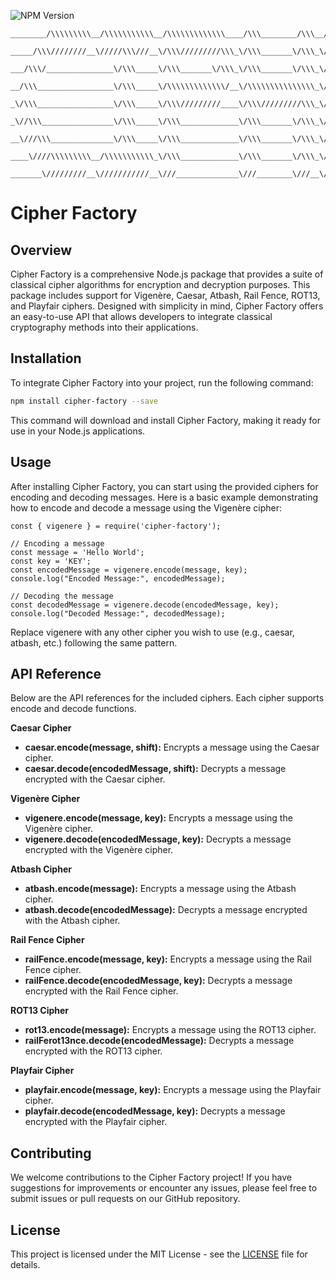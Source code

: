 ![NPM Version](https://img.shields.io/npm/v/cipher-factory)

```
________/\\\\\\\\\__/\\\\\\\\\\\__/\\\\\\\\\\\\\____/\\\________/\\\__/\\\\\\\\\\\\\\\____/\\\\\\\\\____________________/\\\\\\\\\\\\\\\_____/\\\\\\\\\___________/\\\\\\\\\__/\\\\\\\\\\\\\\\_______/\\\\\_________/\\\\\\\\\______/\\\________/\\\_        
 _____/\\\////////__\/////\\\///__\/\\\/////////\\\_\/\\\_______\/\\\_\/\\\///////////___/\\\///////\\\_________________\/\\\///////////____/\\\\\\\\\\\\\______/\\\////////__\///////\\\/////______/\\\///\\\_____/\\\///////\\\___\///\\\____/\\\/__       
  ___/\\\/_______________\/\\\_____\/\\\_______\/\\\_\/\\\_______\/\\\_\/\\\_____________\/\\\_____\/\\\_________________\/\\\______________/\\\/////////\\\___/\\\/_________________\/\\\_________/\\\/__\///\\\__\/\\\_____\/\\\_____\///\\\/\\\/____      
   __/\\\_________________\/\\\_____\/\\\\\\\\\\\\\/__\/\\\\\\\\\\\\\\\_\/\\\\\\\\\\\_____\/\\\\\\\\\\\/_____/\\\\\\\\\\\_\/\\\\\\\\\\\_____\/\\\_______\/\\\__/\\\___________________\/\\\________/\\\______\//\\\_\/\\\\\\\\\\\/________\///\\\/______     
    _\/\\\_________________\/\\\_____\/\\\/////////____\/\\\/////////\\\_\/\\\///////______\/\\\//////\\\____\///////////__\/\\\///////______\/\\\\\\\\\\\\\\\_\/\\\___________________\/\\\_______\/\\\_______\/\\\_\/\\\//////\\\__________\/\\\_______    
     _\//\\\________________\/\\\_____\/\\\_____________\/\\\_______\/\\\_\/\\\_____________\/\\\____\//\\\_________________\/\\\_____________\/\\\/////////\\\_\//\\\__________________\/\\\_______\//\\\______/\\\__\/\\\____\//\\\_________\/\\\_______   
      __\///\\\______________\/\\\_____\/\\\_____________\/\\\_______\/\\\_\/\\\_____________\/\\\_____\//\\\________________\/\\\_____________\/\\\_______\/\\\__\///\\\________________\/\\\________\///\\\__/\\\____\/\\\_____\//\\\________\/\\\_______  
       ____\////\\\\\\\\\__/\\\\\\\\\\\_\/\\\_____________\/\\\_______\/\\\_\/\\\\\\\\\\\\\\\_\/\\\______\//\\\_______________\/\\\_____________\/\\\_______\/\\\____\////\\\\\\\\\_______\/\\\__________\///\\\\\/_____\/\\\______\//\\\_______\/\\\_______ 
        _______\/////////__\///////////__\///______________\///________\///__\///////////////__\///________\///________________\///______________\///________\///________\/////////________\///_____________\/////_______\///________\///________\///________
```

# Cipher Factory

## Overview
Cipher Factory is a comprehensive Node.js package that provides a suite of classical cipher algorithms for encryption and decryption purposes. This package includes support for Vigenère, Caesar, Atbash, Rail Fence, ROT13, and Playfair ciphers. Designed with simplicity in mind, Cipher Factory offers an easy-to-use API that allows developers to integrate classical cryptography methods into their applications.

## Installation
To integrate Cipher Factory into your project, run the following command:

```bash
npm install cipher-factory --save
```

This command will download and install Cipher Factory, making it ready for use in your Node.js applications.

## Usage
After installing Cipher Factory, you can start using the provided ciphers for encoding and decoding messages. Here is a basic example demonstrating how to encode and decode a message using the Vigenère cipher:

```
const { vigenere } = require('cipher-factory');

// Encoding a message
const message = 'Hello World';
const key = 'KEY';
const encodedMessage = vigenere.encode(message, key);
console.log("Encoded Message:", encodedMessage);

// Decoding the message
const decodedMessage = vigenere.decode(encodedMessage, key);
console.log("Decoded Message:", decodedMessage);
```

Replace vigenere with any other cipher you wish to use (e.g., caesar, atbash, etc.) following the same pattern.

## API Reference

Below are the API references for the included ciphers. Each cipher supports encode and decode functions.

**Caesar Cipher**

- **caesar.encode(message, shift):** Encrypts a message using the Caesar cipher.
- **caesar.decode(encodedMessage, shift):** Decrypts a message encrypted with the Caesar cipher.

**Vigenère Cipher**

- **vigenere.encode(message, key):** Encrypts a message using the Vigenère cipher.
- **vigenere.decode(encodedMessage, key):** Decrypts a message encrypted with the Vigenère cipher.

**Atbash Cipher**

- **atbash.encode(message):** Encrypts a message using the Atbash cipher.
- **atbash.decode(encodedMessage):** Decrypts a message encrypted with the Atbash cipher.

**Rail Fence Cipher**

- **railFence.encode(message, key):** Encrypts a message using the Rail Fence cipher.
- **railFence.decode(encodedMessage, key):** Decrypts a message encrypted with the Rail Fence cipher.

**ROT13 Cipher**

- **rot13.encode(message):** Encrypts a message using the ROT13 cipher.
- **railFerot13nce.decode(encodedMessage):** Decrypts a message encrypted with the ROT13 cipher.

**Playfair Cipher**

- **playfair.encode(message, key):** Encrypts a message using the Playfair cipher.
- **playfair.decode(encodedMessage, key):** Decrypts a message encrypted with the Playfair cipher.


## Contributing
We welcome contributions to the Cipher Factory project! If you have suggestions for improvements or encounter any issues, please feel free to submit issues or pull requests on our GitHub repository.

## License
This project is licensed under the MIT License - see the [LICENSE](LICENSE.md) file for details.
